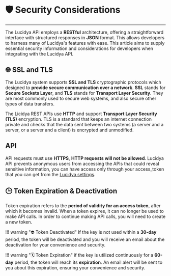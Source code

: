 # 🛡️ Security Considerations

---

The Lucidya API employs a **RESTful** architecture, offering a straightforward interface with structured responses in **JSON** format. This allows developers to harness many of Lucidya's features with ease.
This article aims to supply essential security information and considerations for developers when integrating with the Lucidya API.

## 🌐 SSL and TLS

The Lucidya system supports **SSL and TLS** cryptographic protocols which designed to **provide secure communication over a network**.
**SSL** stands for **Secure Sockets Layer**, and **TLS** stands for **Transport Layer Security**. They are most commonly used to secure web systems, and also secure other types of data transfers.

The Licidya REST APIs use **HTTP** and support **Transport Layer Security (TLS)** encryption. TLS is a standard that keeps an internet connection private and checks that the data sent between two systems (a server and a server, or a server and a client) is encrypted and unmodified.

## API

API requests must use **HTTPS**, **HTTP requests will not be allowed**. Lucidya API prevents anonymous users from accessing the APIs that could reveal sensitive information, you can have access only through your access_token that you can get from the [Lucidya settings](Authorization.md).

## 🕒 Token Expiration & Deactivation

Token expiration refers to the **period of validity for an access token**, after which it becomes invalid. When a token expires, it can no longer be used to make API calls. In order to continue making API calls, you will need to create a new token.

!!! warning "⛔️ Token Deactivated"
    If the key is not used within a **30-day** period, the token will be deactivated and you will receive an email about the deactivation for your convenience and security.

!!! warning "🗓️ Token Expiration"
    if the key is utilized continuously for a **60-day** period, the token will reach its **expiration**. An email alert will be sent to you about this expiration, ensuring your convenience and security.
